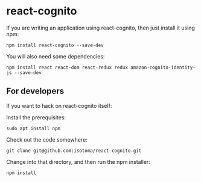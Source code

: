 # react-cognito

If you are writing an application using react-cognito, then just install it using npm:

    npm install react-cognito --save-dev

You will also need some dependencies:

    npm install react react-dom react-redux redux amazon-cognito-identity-js --save-dev

## For developers

If you want to hack on react-cognito itself:

Install the prerequisites:

    sudo apt install npm

Check out the code somewhere:

    git clone git@github.com:isotoma/react-cognito.git

Change into that directory, and then run the npm installer:

    npm install


